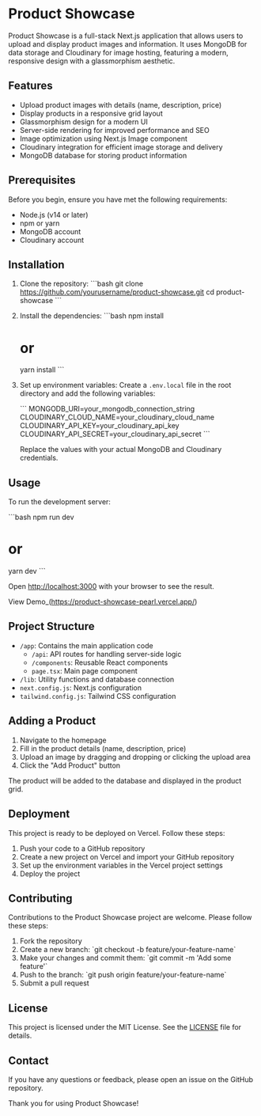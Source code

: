 # Product Showcase

Product Showcase is a full-stack Next.js application that allows users to upload and display product images and information. It uses MongoDB for data storage and Cloudinary for image hosting, featuring a modern, responsive design with a glassmorphism aesthetic.

## Features

- Upload product images with details (name, description, price)
- Display products in a responsive grid layout
- Glassmorphism design for a modern UI
- Server-side rendering for improved performance and SEO
- Image optimization using Next.js Image component
- Cloudinary integration for efficient image storage and delivery
- MongoDB database for storing product information

## Prerequisites

Before you begin, ensure you have met the following requirements:

- Node.js (v14 or later)
- npm or yarn
- MongoDB account
- Cloudinary account

## Installation

1. Clone the repository:
   \```bash
   git clone https://github.com/yourusername/product-showcase.git
   cd product-showcase
   \```

2. Install the dependencies:
   \```bash
   npm install
   # or
   yarn install
   \```

3. Set up environment variables:
   Create a `.env.local` file in the root directory and add the following variables:

   \```
   MONGODB_URI=your_mongodb_connection_string
   CLOUDINARY_CLOUD_NAME=your_cloudinary_cloud_name
   CLOUDINARY_API_KEY=your_cloudinary_api_key
   CLOUDINARY_API_SECRET=your_cloudinary_api_secret
   \```

   Replace the values with your actual MongoDB and Cloudinary credentials.

## Usage

To run the development server:

\```bash
npm run dev
# or
yarn dev
\```

Open [http://localhost:3000](http://localhost:3000) with your browser to see the result.

View Demo_(https://product-showcase-pearl.vercel.app/)







## Project Structure

- `/app`: Contains the main application code
  - `/api`: API routes for handling server-side logic
  - `/components`: Reusable React components
  - `page.tsx`: Main page component
- `/lib`: Utility functions and database connection
- `next.config.js`: Next.js configuration
- `tailwind.config.js`: Tailwind CSS configuration

## Adding a Product

1. Navigate to the homepage
2. Fill in the product details (name, description, price)
3. Upload an image by dragging and dropping or clicking the upload area
4. Click the "Add Product" button

The product will be added to the database and displayed in the product grid.

## Deployment

This project is ready to be deployed on Vercel. Follow these steps:

1. Push your code to a GitHub repository
2. Create a new project on Vercel and import your GitHub repository
3. Set up the environment variables in the Vercel project settings
4. Deploy the project

## Contributing

Contributions to the Product Showcase project are welcome. Please follow these steps:

1. Fork the repository
2. Create a new branch: \`git checkout -b feature/your-feature-name\`
3. Make your changes and commit them: \`git commit -m 'Add some feature'\`
4. Push to the branch: \`git push origin feature/your-feature-name\`
5. Submit a pull request

## License

This project is licensed under the MIT License. See the [LICENSE](LICENSE) file for details.

## Contact

If you have any questions or feedback, please open an issue on the GitHub repository.

Thank you for using Product Showcase!

